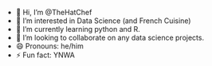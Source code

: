 - 👋 Hi, I’m @TheHatChef
- 👀 I’m interested in Data Science (and French Cuisine)
- 🌱 I’m currently learning python and R.
- 💞️ I’m looking to collaborate on any data science projects.
- 😄 Pronouns: he/him
- ⚡ Fun fact: YNWA

<!---
TheHatChef/TheHatChef is a ✨ special ✨ repository because its `README.md` (this file) appears on your GitHub profile.
You can click the Preview link to take a look at your changes.
--->
